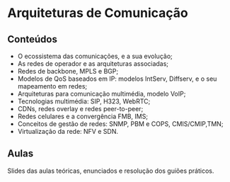# Arquiteturas de Comunicação
## Conteúdos
* O ecossistema das comunicações, e a sua evolução;
* As redes de operador e as arquiteturas associadas;
* Redes de backbone, MPLS e BGP;
* Modelos de QoS baseados em IP: modelos IntServ, Diffserv, e o seu mapeamento em redes;
* Arquiteturas para comunicação multimédia, modelo VoIP;
* Tecnologias multimédia: SIP, H323, WebRTC;
* CDNs, redes overlay e redes peer-to-peer;
* Redes celulares e a convergência FMB, IMS;
* Conceitos de gestão de redes: SNMP, PBM e COPS, CMIS/CMIP,TMN;
* Virtualização da rede: NFV e SDN.

## Aulas
Slides das aulas teóricas, enunciados e resolução dos guiões práticos.

